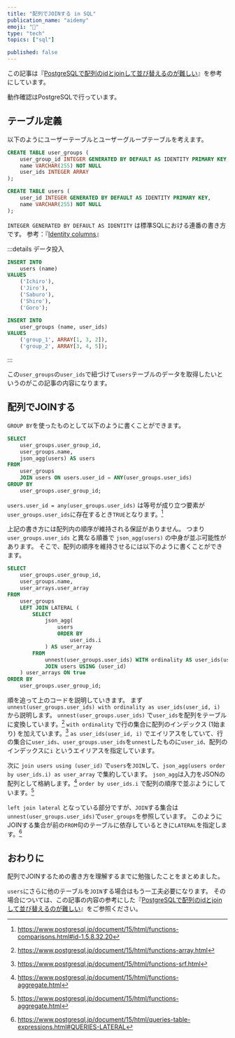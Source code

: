 ```yaml
---
title: "配列でJOINする in SQL"
publication_name: "aidemy"
emoji: "💫"
type: "tech"
topics: ["sql"]

published: false
---
```


この記事は『[PostgreSQLで配列のidとjoinして並び替えるのが難しい](https://qiita.com/nishimura/items/575e642503139229059a)』を参考にしています。

動作確認はPostgreSQLで行っています。

## テーブル定義

以下のようにユーザーテーブルとユーザーグループテーブルを考えます。

```sql
CREATE TABLE user_groups (
    user_group_id INTEGER GENERATED BY DEFAULT AS IDENTITY PRIMARY KEY,
    name VARCHAR(255) NOT NULL
    user_ids INTEGER ARRAY
);

CREATE TABLE users (
    user_id INTEGER GENERATED BY DEFAULT AS IDENTITY PRIMARY KEY,
    name VARCHAR(255) NOT NULL
);
```

`INTEGER GENERATED BY DEFAULT AS IDENTITY` は標準SQLにおける連番の書き方です。
参考：『[Identity columns](https://qiita.com/nuko_yokohama/items/7d0d5525bcefaa3332ce)』

:::details データ投入

```sql
INSERT INTO
    users (name)
VALUES
    ('Ichiro'),
    ('Jiro'),
    ('Saburo'),
    ('Shiro'),
    ('Goro');

INSERT INTO
    user_groups (name, user_ids)
VALUES
    ('group_1', ARRAY[1, 3, 2]),
    ('group_2', ARRAY[3, 4, 5]);
```

:::

この`user_groups`の`user_ids`で紐づけて`users`テーブルのデータを取得したいというのがこの記事の内容になります。

## 配列でJOINする

`GROUP BY`を使ったものとして以下のように書くことができます。

```sql
SELECT
    user_groups.user_group_id,
    user_groups.name,
    json_agg(users) AS users
FROM
    user_groups
    JOIN users ON users.user_id = ANY(user_groups.user_ids)
GROUP BY
    user_groups.user_group_id;
```

`users.user_id = any(user_groups.user_ids)` は等号が成り立つ要素が`user_groups.user_ids`に存在するとき`TRUE`となります。[^1]

上記の書き方には配列内の順序が維持される保証がありません。
つまり `user_groups.user_ids` と異なる順番で `json_agg(users)` の中身が並ぶ可能性があります。
そこで、配列の順序を維持させるには以下のように書くことができます。

```sql
SELECT
    user_groups.user_group_id,
    user_groups.name,
    user_arrays.user_array
FROM
    user_groups
    LEFT JOIN LATERAL (
        SELECT
            json_agg(
                users
                ORDER BY
                    user_ids.i
            ) AS user_array
        FROM
            unnest(user_groups.user_ids) WITH ordinality AS user_ids(user_id, i)
            JOIN users USING (user_id)
    ) user_arrays ON true
ORDER BY
    user_groups.user_group_id;
```

順を追って上のコードを説明していきます。
まず `unnest(user_groups.user_ids) with ordinality as user_ids(user_id, i)` から説明します。
`unnest(user_groups.user_ids)` で`user_ids`を配列をテーブルに変換しています。[^2]
`with ordinality` で行の集合に配列のインデックス (1始まり) を加えています。[^3]
`as user_ids(user_id, i)` でエイリアスをしていて、行の集合に`user_ids`、`user_groups.user_ids`を`unnest`したものに`user_id`、配列のインデックスに`i` というエイリアスを指定しています。

次に `join users using (user_id)` で`users`を`JOIN`して、`json_agg(users order by user_ids.i) as user_array` で集約しています。
`json_agg`は入力をJSONの配列として格納します。[^4]
`order by user_ids.i` で配列の順序で並ぶようにしています。[^4]

`left join lateral` となっている部分ですが、`JOIN`する集合は `unnest(user_groups.user_ids)`で`user_groups`を参照しています。
このようにJOINする集合が前の`FROM`句のテーブルに依存しているときに`LATERAL`を指定します。[^5]

[^1]: https://www.postgresql.jp/document/15/html/functions-comparisons.html#id-1.5.8.32.20
[^2]: https://www.postgresql.jp/document/15/html/functions-array.html
[^3]: https://www.postgresql.jp/document/15/html/functions-srf.html
[^4]: https://www.postgresql.jp/document/15/html/functions-aggregate.html
[^5]: https://www.postgresql.jp/document/15/html/queries-table-expressions.html#QUERIES-LATERAL

## おわりに

配列でJOINするための書き方を理解するまでに勉強したことをまとめました。

`users`にさらに他のテーブルを`JOIN`する場合はもう一工夫必要になります。
その場合については、この記事の内容の参考にした『[PostgreSQLで配列のidとjoinして並び替えるのが難しい](https://qiita.com/nishimura/items/575e642503139229059a)』をご参照ください。
